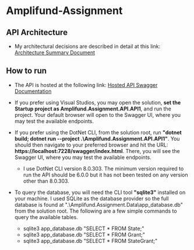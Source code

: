 # Amplifund-Assignment

## API Architecture 

- My architectural decisions are described in detail at this link: [Architecture Summary Document](./Amplifund_API_Architecture.pdf)

## How to run

- The API is hosted at the following link: [Hosted API Swagger Documentation](https://amplifund-webapp-server-gwf0asgea9cneehc.eastus-01.azurewebsites.net/swagger/index.html)

- If you prefer using Visual Studios, you may open the solution, **set the Startup project as Amplifund.Assignment.API.API1**, and run the project. Your default browser will open to the Swagger UI, where you may test the available endpoints.

- If you prefer using the DotNet CLI, from the solution root, run **"dotnet build; dotnet run --project .\Amplifund.Assignment.API.API1\"**. You should then navigate to your preferred browser and hit the URL: **https://localhost:7228/swagger/index.html**. There, you will see the Swagger UI, where you may test the available endpoints.
  - I use DotNet CLI version 8.0.303. The minimum version required to run the API should be 6.0.0 but it has not been tested on any version other than 8.0.303.

- To query the database, you will need the CLI tool **"sqlite3"** installed on your machine. I used SQLite as the database provider so the full database is found at ".\Amplifund.Assignment.Data\app_database.db" from the solution root. The following are a few simple commands to query the available tables.
  - sqlite3 app_database.db "SELECT * FROM State;"    
  - sqlite3 app_database.db "SELECT * FROM Grant;"    
  - sqlite3 app_database.db "SELECT * FROM StateGrant;"    
